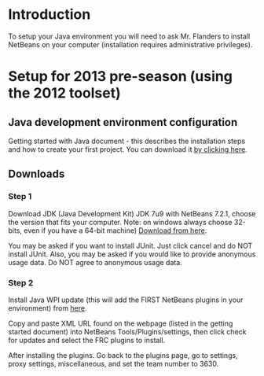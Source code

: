 # Introduction #

To setup your Java environment you will need to ask Mr. Flanders to install NetBeans on your computer (installation requires administrative privileges).

# Setup for 2013 pre-season (using the 2012 toolset) #

## Java development environment configuration ##
Getting started with Java document - this describes the installation steps and how to create your first project. You can download it
[by clicking here](http://wbrobotics.com/attachments/article/11/Getting%20Started%20with%20Java%20for%20FRC.pdf).

## Downloads ##
### Step 1 ###
Download JDK (Java Development Kit)
JDK 7u9 with NetBeans 7.2.1, choose the version that fits your computer.
 Note: on windows always choose 32-bits, even if you have a 64-bit machine) [Download from here](http://www.oracle.com/technetwork/java/javase/downloads/jdk-7-netbeans-download-432126.html).

You may be asked if you want to install JUnit. Just click cancel and do NOT install JUnit. Also, you may be asked if you would like to provide anonymous usage data. Do NOT agree to anonymous usage data.

### Step 2 ###
Install Java WPI update (this will add the FIRST NetBeans plugins in your environment) from [here](http://firstforge.wpi.edu/sf/frs/do/viewRelease/projects.wpilib/frs.2012_java_update_for_frc.2012_frc_update_netbeans_modules).

Copy and paste XML URL found on the webpage (listed in the getting started document) into NetBeans Tools/Plugins/settings, then click check for updates and select the FRC plugins to install.

After installing the plugins. Go back to the plugins page, go to settings, proxy settings, miscellaneous, and set the team number to 3630.